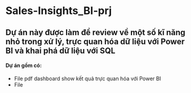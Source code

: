 # Sales-Insights_BI-prj
## Dự án này được làm để review về một số kĩ năng nhỏ trong xử lý, trực quan hóa dữ liệu với Power BI và khai phá dữ liệu với SQL 
#### Dự án gồm có:
- File pdf dashboard show kết quả trực quan hóa với Power BI
- File 

